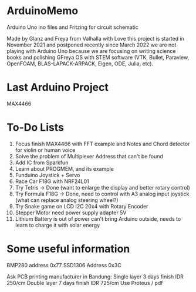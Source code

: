 # ArduinoMemo
Arduino Uno ino files and Fritzing for circuit schematic

Made by Glanz and Freya from Valhalla with Love
this project is started in November 2021 and postponed recently since March 2022 we are not playing with Arduino Uno 
because we are focusing on writing science books and polishing GFreya OS with STEM software (VTK, Bullet, Paraview, OpenFOAM, BLAS-LAPACK-ARPACK, Eigen, ODE, Julia, etc).

# Last Arduino Project
MAX4466

# To-Do Lists
1. Focus finish MAX4466 with FFT example and Notes and Chord detector for violin or human voice
2. Solve the problem of Multiplexer Address that can't be found 
3. Add IC from Sparkfun
4. Learn about PROGMEM, and its example
5. Funduino Joystick + Servo
6. Race Car F18G with NRF24L01
7. Try Tetris -> Done (want to enlarge the display and better rotary control)
8. Try Formula F18G -> Done, need to control with A3 analog input joystick (what can replace analog steering wheel?)
9. Try Snake game on LCD I2C 20x4 with Rotary Encoder
10. Stepper Motor need power supply adapter 5V
11. Lithium Battery is out of power can't bring Arduino outside, needs to learn to charge it with solar energy

# Some useful information
BMP280 address 0x77
SSD1306 Address 0x3C

Ask PCB printing manufacturer in Bandung:
Single layer 3 days finish IDR 250/cm
Double layer 7 days finish IDR 725/cm
Use Proteus / pdf
